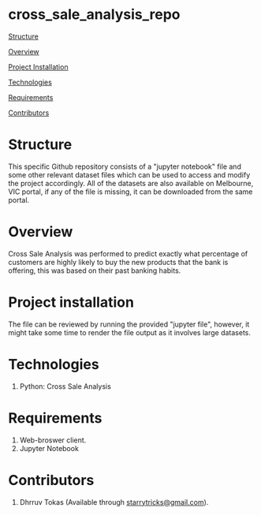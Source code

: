 # cross_sale_analysis_repo

[Structure](#structure)

[Overview](#overview)

[Project Installation](#project-installation)

[Technologies](#technologies)

[Requirements](#requirements)

[Contributors](#contributors)

# Structure

This specific Github repository consists of a "jupyter notebook" file and some other relevant dataset files which can be used to access and modify the project accordingly. All of the datasets are also available on Melbourne, VIC portal, if any of the file is missing, it can be downloaded from the same portal.

# Overview

Cross Sale Analysis was performed to predict exactly what percentage of customers are highly likely to buy the new products that the bank is offering, this was based on their past banking habits.

# Project installation

The file can be reviewed by running the provided "jupyter file", however, it might take some time to render the file output as it involves large datasets.

# Technologies

1. Python: Cross Sale Analysis

# Requirements

1. Web-broswer client.
2. Jupyter Notebook

# Contributors

1. Dhrruv Tokas (Available through starrytricks@gmail.com).
